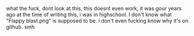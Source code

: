 what the fuck, dont look at this, this doesnt even work, it was gour years ago at the time of writing this, i was in highschool. I don't know what "Flappy blast.png" is supposed to be. i don't even fucking know why it's on github. smh
